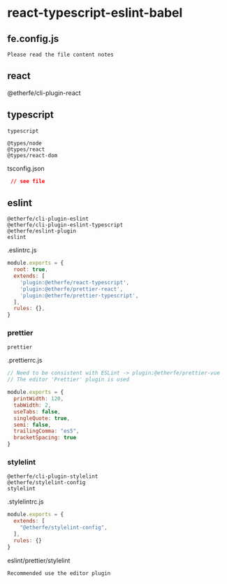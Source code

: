 

# react-typescript-eslint-babel

## fe.config.js
```
Please read the file content notes
```

## react
@etherfe/cli-plugin-react

## typescript
```
typescript  

@types/node  
@types/react  
@types/react-dom  
```

tsconfig.json



```json
 // see file
```
## eslint

```
@etherfe/cli-plugin-eslint  
@etherfe/cli-plugin-eslint-typescript  
@etherfe/eslint-plugin  
eslint  
```


.eslintrc.js

```js
module.exports = {
  root: true,
  extends: [
    'plugin:@etherfe/react-typescript',
    'plugin:@etherfe/prettier-react',
    'plugin:@etherfe/prettier-typescript',
  ],
  rules: {},
}

```

### prettier

```
prettier
```

.prettierrc.js

```js
// Need to be consistent with ESLint -> plugin:@etherfe/prettier-vue
// The editor 'Prettier' plugin is used

module.exports = {
  printWidth: 120,
  tabWidth: 2,
  useTabs: false,
  singleQuote: true,
  semi: false,
  trailingComma: "es5",
  bracketSpacing: true
}
```
### stylelint

```
@etherfe/cli-plugin-stylelint  
@etherfe/stylelint-config
stylelint  
```

.stylelintrc.js
```js
module.exports = {
  extends: [
    "@etherfe/stylelint-config",
  ],
  rules: {}
}

```

eslint/prettier/stylelint
```
Recommended use the editor plugin
```